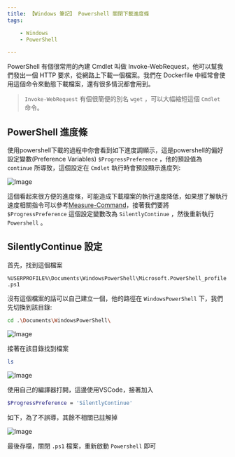 ```yaml
---
title: 【Windows 筆記】 Powershell 關閉下載進度條
tags:

    - Windows
    - PowerShell

---
```

PowerShell 有個很常用的內建 Cmdlet 叫做 Invoke-WebRequest，他可以幫我們發出一個 HTTP 要求，從網路上下載一個檔案。我們在 Dockerfile 中經常會使用這個命令來動態下載檔案，還有很多情況都會用到。

> `Invoke-WebRequest` 有個很簡便的別名 `wget` ，可以大幅縮短這個 `Cmdlet` 命令。

## PowerShell 進度條

使用powershell下載的過程中你會看到如下進度調顯示，這是powershell的偏好設定變數(Preference Variables) `$ProgressPreference` ，他的預設值為 `continue` 所導致，這個設定在 `Cmdlet` 執行時會預設顯示進度列:

![Image](https://i.imgur.com/hG3HsXE.png)

這個看起來很方便的進度條，可能造成下載檔案的執行速度降低，如果想了解執行速度相關指令可以參考[Measure-Command](https://docs.microsoft.com/en-us/powershell/module/microsoft.powershell.utility/measure-command?view=powershell-6)，接著我們要將 `$ProgressPreference` 這個設定變數改為 `SilentlyContinue` ，然後重新執行 `Powershell` 。

## SilentlyContinue 設定

首先，找到這個檔案

`%USERPROFILE%\Documents\WindowsPowerShell\Microsoft.PowerShell_profile.ps1`

沒有這個檔案的話可以自己建立一個，他的路徑在 `WindowsPowerShell` 下，我們先切換到該目錄:

``` bash
cd .\Documents\WindowsPowerShell\
```

![Image](https://i.imgur.com/2Y1zvxT.png)

接著在該目錄找到檔案

``` bash
ls
```

![Image](https://i.imgur.com/uuYzKFa.png)

使用自己的編譯器打開，這邊使用VSCode，接著加入

``` bash
$ProgressPreference = 'SilentlyContinue'
```

如下，為了不誤導，其餘不相關已註解掉

![Image](https://i.imgur.com/OYbK4Yc.png)

最後存檔，關閉 `.ps1` 檔案，重新啟動 `Powershell` 即可

